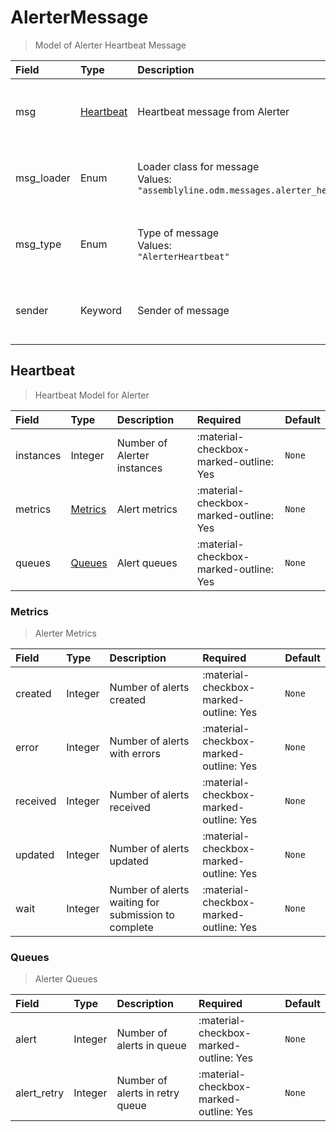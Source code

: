 [comment]: # (AUTOGENERATED MARKDOWN CONTENT. UPDATES TO ODM DOCUMENTATION SHOULD BE DONE THROUGH ASSEMBLYLINE-BASE REPO!)
# AlerterMessage
> Model of Alerter Heartbeat Message

| Field | Type | Description | Required | Default |
| :--- | :--- | :--- | :--- | :--- |
| msg | [Heartbeat](/assemblyline4_docs/odm/messages/alerter_heartbeat/#heartbeat) | Heartbeat message from Alerter | :material-checkbox-marked-outline: Yes | `None` |
| msg_loader | Enum | Loader class for message<br>Values:<br>`"assemblyline.odm.messages.alerter_heartbeat.AlerterMessage"` | :material-checkbox-marked-outline: Yes | `assemblyline.odm.messages.alerter_heartbeat.AlerterMessage` |
| msg_type | Enum | Type of message<br>Values:<br>`"AlerterHeartbeat"` | :material-checkbox-marked-outline: Yes | `AlerterHeartbeat` |
| sender | Keyword | Sender of message | :material-checkbox-marked-outline: Yes | `None` |


[comment]: # (AUTOGENERATED MARKDOWN CONTENT. UPDATES TO ODM DOCUMENTATION SHOULD BE DONE THROUGH ASSEMBLYLINE-BASE REPO!)
## Heartbeat
> Heartbeat Model for Alerter

| Field | Type | Description | Required | Default |
| :--- | :--- | :--- | :--- | :--- |
| instances | Integer | Number of Alerter instances | :material-checkbox-marked-outline: Yes | `None` |
| metrics | [Metrics](/assemblyline4_docs/odm/messages/alerter_heartbeat/#metrics) | Alert metrics | :material-checkbox-marked-outline: Yes | `None` |
| queues | [Queues](/assemblyline4_docs/odm/messages/alerter_heartbeat/#queues) | Alert queues | :material-checkbox-marked-outline: Yes | `None` |


[comment]: # (AUTOGENERATED MARKDOWN CONTENT. UPDATES TO ODM DOCUMENTATION SHOULD BE DONE THROUGH ASSEMBLYLINE-BASE REPO!)
### Metrics
> Alerter Metrics

| Field | Type | Description | Required | Default |
| :--- | :--- | :--- | :--- | :--- |
| created | Integer | Number of alerts created | :material-checkbox-marked-outline: Yes | `None` |
| error | Integer | Number of alerts with errors | :material-checkbox-marked-outline: Yes | `None` |
| received | Integer | Number of alerts received | :material-checkbox-marked-outline: Yes | `None` |
| updated | Integer | Number of alerts updated | :material-checkbox-marked-outline: Yes | `None` |
| wait | Integer | Number of alerts waiting for submission to complete | :material-checkbox-marked-outline: Yes | `None` |


[comment]: # (AUTOGENERATED MARKDOWN CONTENT. UPDATES TO ODM DOCUMENTATION SHOULD BE DONE THROUGH ASSEMBLYLINE-BASE REPO!)
### Queues
> Alerter Queues

| Field | Type | Description | Required | Default |
| :--- | :--- | :--- | :--- | :--- |
| alert | Integer | Number of alerts in queue | :material-checkbox-marked-outline: Yes | `None` |
| alert_retry | Integer | Number of alerts in retry queue | :material-checkbox-marked-outline: Yes | `None` |


